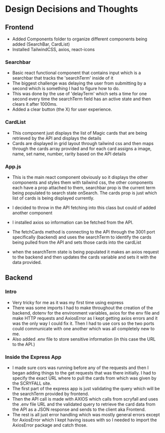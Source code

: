 # Design Decisions and Thoughts

## Frontend

- Added Components folder to organize different components being added (SearchBar, CardList)
- Installed TailwindCSS, axios, react-icons

### Searchbar

- Basic react functional component that contains input which is a searchbar that tracks the 'searchTerm' inside of it
- The biggest challenge was delaying the user from submitting by a second which is something I had to figure how to do.
- This was done by the use of 'delayTerm' which sets a time for one second every time the searchTerm field has an active state and then clears it after 1000ms.
- Added a clear button (the X) for user experience.

### CardList

- This component just displays the list of Magic cards that are being retrieved by the API and displays the details
- Cards are displayed in grid layout through tailwind css and then maps through the cards array provided and for each card assigns a image, name, set name, number, rarity based on the API details

### App.js

- This is the main react component obviously so it displays the other components and styles them with tailwind css, the other components each have a prop attached to them, searchbar prop is the current term being populated to search state onSearch. The cards prop is just which list of cards is being displayed currently.

- I decided to throw in the API fetching into this class but could of added another component
- I installed axios so information can be fetched from the API.
- The fetchCards method is connecting to the API through the 3001 port specifically (backend) and uses the searchTerm to identify the cards being pulled from the API and sets those cards into the cardList
- when the searchTerm state is being populated it makes an axios request to the backend and then updates the cards variable and sets it with the data provided.

## Backend

### Intro

- Very tricky for me as it was my first time using express
- There was some imports I had to make throughout the creation of the backend, dotenv for the environment variables, axios for the env file and make HTTP requests and AxiosError as I kept getting axios errors and it was the only way I could fix it. Then I had to use cors so the two ports could communicate with one another which was all completely new to me.
- Also added .env file to store sensitive information (in this case the URL to the API.)

### Inside the Express App

- I made sure cors was running before any of the requests and then I began adding things to the get requests that was there initially. I had to specify the exact URL where to pull the cards from which was given by the SCRYFALL site.
- The first part of the express app is just validating the query which will be the searchTerm provided by frontend.
- Then the API call is made with AXIOS which calls from scryfall and uses the .env file URL and the validated query to retrieve the card data from the API as a JSON response and sends to the client aka Frontend.
- The rest is all just error handling which was mostly general errors except for AxiosError which I kept having issues with so I needed to import the AxiosError package and catch those.
